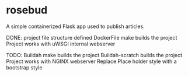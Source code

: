 # rosebud
A simple containerized Flask app used to publish articles.

DONE:
project file structure defined
DockerFile make builds the project
Project works with uWSGI internal webserver

TODO:
Buildah make builds the project
Buildah-scratch builds the project
Project works with NGINX webserver
Replace Place holder style with a bootstrap style
